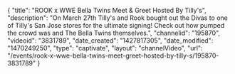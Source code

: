 {
    "title": "ROOK x WWE Bella Twins Meet & Greet Hosted By Tilly's",
    "description": "On March 27th Tilly's and Rook bought out the Divas to one of Tilly's San Jose stores for the ultimate signing! Check out how pumped the crowd was and The Bella Twins themselves.",
    "channelid": "195870",
    "videoid": "3831789",
    "date_created": "1427817305",
    "date_modified": "1470249250",
    "type": "captivate",
    "layout": "channelVideo",
    "url": "\/events\/rook-x-wwe-bella-twins-meet-greet-hosted-by-tilly-s\/195870-3831789"
}